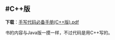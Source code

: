 #C++版
-----------------
**下载**：<a href="https://github.com/soulmachine/acm-cheat-sheet/blob/master/C++/%E6%89%8B%E5%86%99%E4%BB%A3%E7%A0%81%E5%BF%85%E5%A4%87%E6%89%8B%E5%86%8C(C++%E7%89%88).pdf?raw=true">手写代码必备手册(C++版).pdf</a>

书的内容与Java版一摸一样，不过代码是用C++写的。

